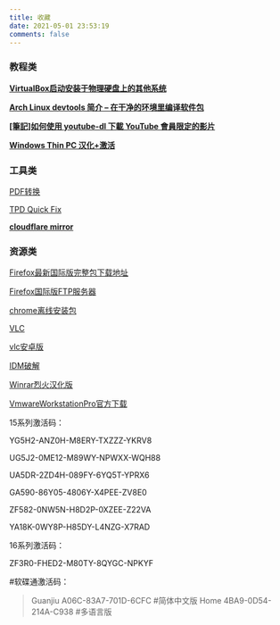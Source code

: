 ```yaml
---
title: 收藏
date: 2021-05-01 23:53:19
comments: false
---
```


### 教程类

**[VirtualBox启动安装于物理硬盘上的其他系统](https://blog.lilydjwg.me/2018/2/14/start-local-other-os-in-virtualbox.212161.html)**

**[Arch Linux devtools 简介 – 在干净的环境里编译软件包](https://felixc.at/2017/08/introduction-to-arch-linux-devtools-build-packages-from-a-clean-chroot/)**

**[[筆記]如何使用 youtube-dl 下載 YouTube 會員限定的影片](https://www.alexleo.click/%E7%AD%86%E8%A8%98%E5%A6%82%E4%BD%95%E4%BD%BF%E7%94%A8-youtube-dl-%E4%B8%8B%E8%BC%89-youtube-%E6%9C%83%E5%93%A1%E9%99%90%E5%AE%9A%E7%9A%84%E5%BD%B1%E7%89%87/)**

**[Windows Thin PC  汉化+激活](https://www.jianshu.com/p/a996816ca3a2)**

### 工具类

[PDF转换](https://pdfcandy.com/)

[TPD Quick Fix](https://ptstpd.lenovo.com.cn/home#/index)

**[cloudflare mirror](https://cloudflaremirrors.com/)**

### 资源类

[Firefox最新国际版完整包下载地址](https://www.mozilla.org/zh-CN/firefox/all/#product-desktop-release)

[Firefox国际版FTP服务器](http://ftp.mozilla.org/pub/firefox/releases/)

[chrome离线安装包](https://www.google.cn/chrome/?standalone=1)

[VLC](https://mirrors.bfsu.edu.cn/videolan-ftp/vlc/last/)

[vlc安卓版](https://mirrors.bfsu.edu.cn/videolan-ftp/vlc-android/)

[IDM破解](https://carrotchou.lanzous.com/b0gwopzc)

[Winrar烈火汉化版](https://carrotchou.lanzous.com/b0gy490d)

[VmwareWorkstationPro官方下载](https://www.vmware.com/products/workstation-pro/workstation-pro-evaluation.html)

15系列激活码：

YG5H2-ANZ0H-M8ERY-TXZZZ-YKRV8

UG5J2-0ME12-M89WY-NPWXX-WQH88

UA5DR-2ZD4H-089FY-6YQ5T-YPRX6

GA590-86Y05-4806Y-X4PEE-ZV8E0

ZF582-0NW5N-H8D2P-0XZEE-Z22VA

YA18K-0WY8P-H85DY-L4NZG-X7RAD

16系列激活码：

ZF3R0-FHED2-M80TY-8QYGC-NPKYF

#软碟通激活码：

> Guanjiu	A06C-83A7-701D-6CFC		#简体中文版
> Home	4BA9-0D54-214A-C938		#多语言版
